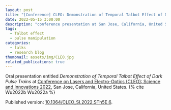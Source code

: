 ```yaml
---
layout: post
title: "[Conference] CLEO: Demonstration of Temporal Talbot Effect of Dark Pulse Trains"
date: 2022-05-15 3:00:00
description: "conference presentation at San Jose, California, United States"
tags: 
  - Talbot effect
  - pulse manipulation
categories: 
  - talks
  - research blog
thumbnail: assets/img/CLEO.jpg
related_publications: true
---
```


Oral presentation entitled *Demonstration of Temporal Talbot Effect of Dark Pulse Trains* at [Conference on Lasers and Electro-Optics (CLEO): Science and Innovations 2022](https://opg.optica.org/conference.cfm?meetingid=124&yr=2022), San Jose, California, United States. {% cite Wu2022b Wu2022a %}

Published version: [10.1364/CLEO_SI.2022.STh5E.6](https://doi.org/10.1364/CLEO_SI.2022.STh5E.6).
